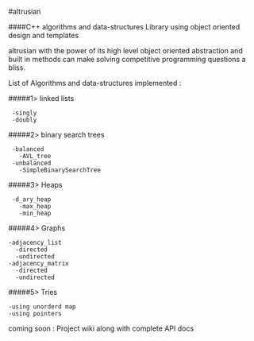 #altrusian

####C++ algorithms and data-structures Library using object oriented design and templates

altrusian with the power of its high level object oriented abstraction and built in methods can make solving competitive programming questions a bliss.

List of Algorithms and data-structures implemented :

#####1> linked lists

     -singly
     -doubly

#####2> binary search trees

     -balanced
       -AVL_tree
     -unbalanced
       -SimpleBinarySearchTree
       
#####3> Heaps

     -d_ary_heap
       -max_heap
       -min_heap   
       
#####4> Graphs

    -adjacency_list
      -directed
      -undirected
    -adjacency_matrix
      -directed
      -undirected
      
#####5> Tries

    -using unorderd map
    -using pointers
    
coming soon : Project wiki along with complete API docs
